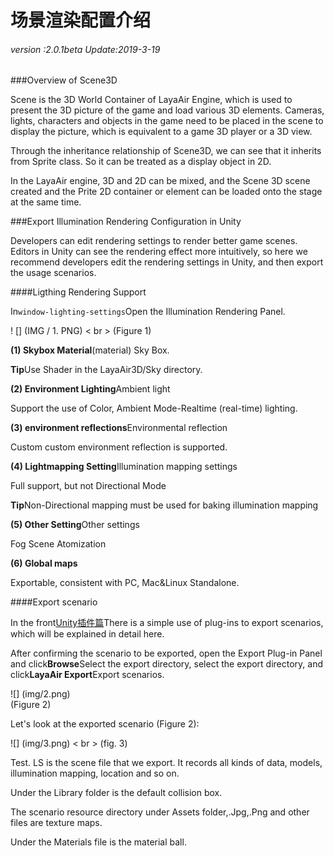 # 场景渲染配置介绍

###### *version :2.0.1beta   Update:2019-3-19*

###Overview of Scene3D

Scene is the 3D World Container of LayaAir Engine, which is used to present the 3D picture of the game and load various 3D elements. Cameras, lights, characters and objects in the game need to be placed in the scene to display the picture, which is equivalent to a game 3D player or a 3D view.

Through the inheritance relationship of Scene3D, we can see that it inherits from Sprite class. So it can be treated as a display object in 2D.

In the LayaAir engine, 3D and 2D can be mixed, and the Scene 3D scene created and the Prite 2D container or element can be loaded onto the stage at the same time.

###Export Illumination Rendering Configuration in Unity

Developers can edit rendering settings to render better game scenes. Editors in Unity can see the rendering effect more intuitively, so here we recommend developers edit the rendering settings in Unity, and then export the usage scenarios.

####Ligthing Rendering Support

In`window-lighting-settings`Open the Illumination Rendering Panel.

! [] (IMG / 1. PNG) < br > (Figure 1)

**(1) Skybox Material**(material) Sky Box.

​**Tip**Use Shader in the LayaAir3D/Sky directory.

**(2) Environment Lighting**Ambient light

Support the use of Color, Ambient Mode-Realtime (real-time) lighting.

**(3) environment reflections**Environmental reflection

Custom custom environment reflection is supported.

**(4) Lightmapping Setting**Illumination mapping settings

Full support, but not Directional Mode

​**Tip**Non-Directional mapping must be used for baking illumination mapping

**(5) Other Setting**Other settings

Fog Scene Atomization

**(6) Global maps**

Exportable, consistent with PC, Mac&Linux Standalone.

####Export scenario

In the front[Unity插件篇](http://localhost/LayaAir2_Auto/%E5%9C%B0%E5%9D%80)There is a simple use of plug-ins to export scenarios, which will be explained in detail here.

After confirming the scenario to be exported, open the Export Plug-in Panel and click**Browse**Select the export directory, select the export directory, and click**LayaAir Export**Export scenarios.

![] (img/2.png)<br> (Figure 2)

Let's look at the exported scenario (Figure 2):

![] (img/3.png) < br > (fig. 3)

Test. LS is the scene file that we export. It records all kinds of data, models, illumination mapping, location and so on.

Under the Library folder is the default collision box.

The scenario resource directory under Assets folder,.Jpg,.Png and other files are texture maps.

Under the Materials file is the material ball.


